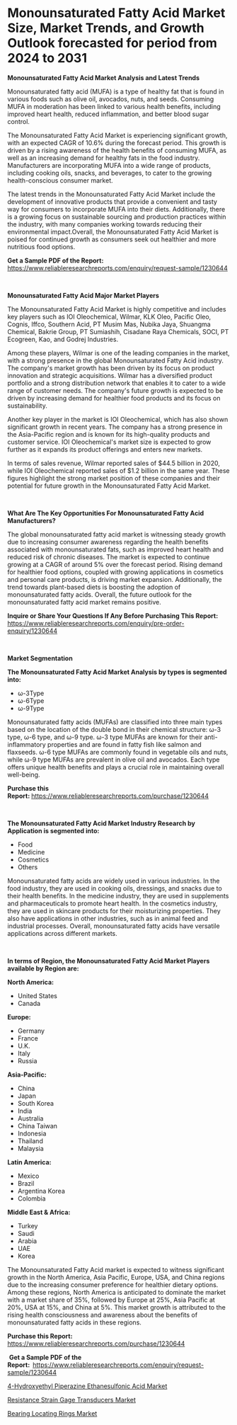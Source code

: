 <p><h1>Monounsaturated Fatty Acid Market Size, Market Trends, and Growth Outlook forecasted for period from 2024 to 2031</h1></p><p><strong>Monounsaturated Fatty Acid Market Analysis and Latest Trends</strong></p>
<p><p>Monounsaturated fatty acid (MUFA) is a type of healthy fat that is found in various foods such as olive oil, avocados, nuts, and seeds. Consuming MUFA in moderation has been linked to various health benefits, including improved heart health, reduced inflammation, and better blood sugar control.</p><p>The Monounsaturated Fatty Acid Market is experiencing significant growth, with an expected CAGR of 10.6% during the forecast period. This growth is driven by a rising awareness of the health benefits of consuming MUFA, as well as an increasing demand for healthy fats in the food industry. Manufacturers are incorporating MUFA into a wide range of products, including cooking oils, snacks, and beverages, to cater to the growing health-conscious consumer market.</p><p>The latest trends in the Monounsaturated Fatty Acid Market include the development of innovative products that provide a convenient and tasty way for consumers to incorporate MUFA into their diets. Additionally, there is a growing focus on sustainable sourcing and production practices within the industry, with many companies working towards reducing their environmental impact.Overall, the Monounsaturated Fatty Acid Market is poised for continued growth as consumers seek out healthier and more nutritious food options.</p></p>
<p><strong>Get a Sample PDF of the Report:&nbsp;</strong> <a href="https://www.reliableresearchreports.com/enquiry/request-sample/1230644">https://www.reliableresearchreports.com/enquiry/request-sample/1230644</a></p>
<p>&nbsp;</p>
<p><strong>Monounsaturated Fatty Acid Major Market Players</strong></p>
<p><p>The Monounsaturated Fatty Acid Market is highly competitive and includes key players such as IOI Oleochemical, Wilmar, KLK Oleo, Pacific Oleo, Cognis, Iffco, Southern Acid, PT Musim Mas, Nubika Jaya, Shuangma Chemical, Bakrie Group, PT Sumiashih, Cisadane Raya Chemicals, SOCI, PT Ecogreen, Kao, and Godrej Industries.</p><p>Among these players, Wilmar is one of the leading companies in the market, with a strong presence in the global Monounsaturated Fatty Acid industry. The company's market growth has been driven by its focus on product innovation and strategic acquisitions. Wilmar has a diversified product portfolio and a strong distribution network that enables it to cater to a wide range of customer needs. The company's future growth is expected to be driven by increasing demand for healthier food products and its focus on sustainability.</p><p>Another key player in the market is IOI Oleochemical, which has also shown significant growth in recent years. The company has a strong presence in the Asia-Pacific region and is known for its high-quality products and customer service. IOI Oleochemical's market size is expected to grow further as it expands its product offerings and enters new markets.</p><p>In terms of sales revenue, Wilmar reported sales of $44.5 billion in 2020, while IOI Oleochemical reported sales of $1.2 billion in the same year. These figures highlight the strong market position of these companies and their potential for future growth in the Monounsaturated Fatty Acid Market.</p></p>
<p>&nbsp;</p>
<p><strong>What Are The Key Opportunities For Monounsaturated Fatty Acid Manufacturers?</strong></p>
<p><p>The global monounsaturated fatty acid market is witnessing steady growth due to increasing consumer awareness regarding the health benefits associated with monounsaturated fats, such as improved heart health and reduced risk of chronic diseases. The market is expected to continue growing at a CAGR of around 5% over the forecast period. Rising demand for healthier food options, coupled with growing applications in cosmetics and personal care products, is driving market expansion. Additionally, the trend towards plant-based diets is boosting the adoption of monounsaturated fatty acids. Overall, the future outlook for the monounsaturated fatty acid market remains positive.</p></p>
<p><strong>Inquire or Share Your Questions If Any Before Purchasing This Report:</strong> <a href="https://www.reliableresearchreports.com/enquiry/pre-order-enquiry/1230644">https://www.reliableresearchreports.com/enquiry/pre-order-enquiry/1230644</a></p>
<p>&nbsp;</p>
<p><strong>Market Segmentation</strong></p>
<p><strong>The Monounsaturated Fatty Acid Market Analysis by types is segmented into:</strong></p>
<p><ul><li>ω-3Type</li><li>ω-6Type</li><li>ω-9Type</li></ul></p>
<p><p>Monounsaturated fatty acids (MUFAs) are classified into three main types based on the location of the double bond in their chemical structure: ω-3 type, ω-6 type, and ω-9 type. ω-3 type MUFAs are known for their anti-inflammatory properties and are found in fatty fish like salmon and flaxseeds. ω-6 type MUFAs are commonly found in vegetable oils and nuts, while ω-9 type MUFAs are prevalent in olive oil and avocados. Each type offers unique health benefits and plays a crucial role in maintaining overall well-being.</p></p>
<p><strong>Purchase this Report:&nbsp;</strong><a href="https://www.reliableresearchreports.com/purchase/1230644">https://www.reliableresearchreports.com/purchase/1230644</a></p>
<p>&nbsp;</p>
<p><strong>The Monounsaturated Fatty Acid Market Industry Research by Application is segmented into:</strong></p>
<p><ul><li>Food</li><li>Medicine</li><li>Cosmetics</li><li>Others</li></ul></p>
<p><p>Monounsaturated fatty acids are widely used in various industries. In the food industry, they are used in cooking oils, dressings, and snacks due to their health benefits. In the medicine industry, they are used in supplements and pharmaceuticals to promote heart health. In the cosmetics industry, they are used in skincare products for their moisturizing properties. They also have applications in other industries, such as in animal feed and industrial processes. Overall, monounsaturated fatty acids have versatile applications across different markets.</p></p>
<p>&nbsp;</p>
<p><strong>In terms of Region, the Monounsaturated Fatty Acid Market Players available by Region are:</strong></p>
<p>
    <p> <strong> North America: </strong>
        <ul>
            <li>United States</li>
            <li>Canada</li>
        </ul>
        </p> 
    <p> <strong> Europe: </strong>
        <ul>
            <li>Germany</li>
            <li>France</li>
            <li>U.K.</li>
            <li>Italy</li>
            <li>Russia</li>
        </ul>
        </p> 
    <p> <strong> Asia-Pacific: </strong>
        <ul>
            <li>China</li>
            <li>Japan</li>
            <li>South Korea</li>
            <li>India</li>
            <li>Australia</li>
            <li>China Taiwan</li>
            <li>Indonesia</li>
            <li>Thailand</li>
            <li>Malaysia</li>
        </ul>
        </p> 
    <p> <strong> Latin America: </strong>
        <ul>
            <li>Mexico</li>
            <li>Brazil</li>
            <li>Argentina Korea</li>
            <li>Colombia</li>
        </ul>
        </p> 
    <p> <strong> Middle East & Africa: </strong>
        <ul>
            <li>Turkey</li>
            <li>Saudi</li>
            <li>Arabia</li>
            <li>UAE</li>
            <li>Korea</li>
        </ul>
    </p>
    </p>
<p><p>The Monounsaturated Fatty Acid market is expected to witness significant growth in the North America, Asia Pacific, Europe, USA, and China regions due to the increasing consumer preference for healthier dietary options. Among these regions, North America is anticipated to dominate the market with a market share of 35%, followed by Europe at 25%, Asia Pacific at 20%, USA at 15%, and China at 5%. This market growth is attributed to the rising health consciousness and awareness about the benefits of monounsaturated fatty acids in these regions.</p></p>
<p><strong>Purchase this Report: </strong><a href="https://www.reliableresearchreports.com/purchase/1230644">https://www.reliableresearchreports.com/purchase/1230644</a></p>
<p>&nbsp;<strong>Get a Sample PDF of the Report:&nbsp;&nbsp;</strong><a href="https://www.reliableresearchreports.com/enquiry/request-sample/1230644">https://www.reliableresearchreports.com/enquiry/request-sample/1230644</a></p>
<p><strong></strong></p>
<p><p><a href="https://view.publitas.com/reportprime-1/decoding-the-4-hydroxyethyl-piperazine-ethanesulfonic-acid-market-a-deep-dive-into-the-latest-market-trends-market-segmentation-and-competitive-analysis/">4-Hydroxyethyl Piperazine Ethanesulfonic Acid Market</a></p><p><a href="https://view.publitas.com/reportprime-1/global-resistance-strain-gage-transducers-market-by-types-applications-and-major-players-with-regional-growth-rate-analysis-and-development-situation-from-2023-to-2030/">Resistance Strain Gage Transducers Market</a></p><p><a href="https://view.publitas.com/reportprime-1/bearing-locating-rings-market-insights-market-players-and-forecast-till-2030/">Bearing Locating Rings Market</a></p></p>